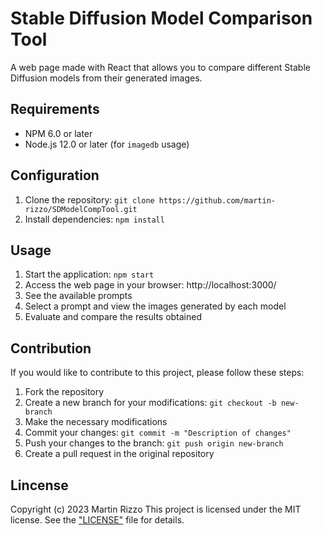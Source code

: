 # Stable Diffusion Model Comparison Tool

A web page made with React that allows you to compare different Stable
Diffusion models from their generated images.

## Requirements

  - NPM 6.0 or later
  - Node.js 12.0 or later (for `imagedb` usage)

## Configuration

  1. Clone the repository: `git clone https://github.com/martin-rizzo/SDModelCompTool.git`
  2. Install dependencies: `npm install`

## Usage

  1. Start the application: `npm start`
  2. Access the web page in your browser: http://localhost:3000/
  3. See the available prompts
  4. Select a prompt and view the images generated by each model
  5. Evaluate and compare the results obtained

## Contribution

If you would like to contribute to this project, please follow these steps:

  1. Fork the repository
  2. Create a new branch for your modifications: `git checkout -b new-branch`
  3. Make the necessary modifications
  4. Commit your changes: `git commit -m "Description of changes"`
  5. Push your changes to the branch: `git push origin new-branch`
  6. Create a pull request in the original repository

## Lincense

Copyright (c) 2023 Martin Rizzo
This project is licensed under the MIT license.
See the ["LICENSE"](LICENSE) file for details.

